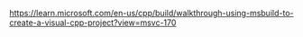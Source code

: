 https://learn.microsoft.com/en-us/cpp/build/walkthrough-using-msbuild-to-create-a-visual-cpp-project?view=msvc-170
